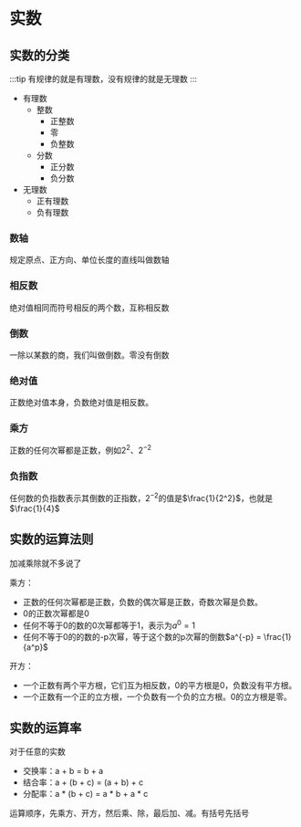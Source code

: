 # 实数

## 实数的分类

:::tip
有规律的就是有理数，没有规律的就是无理数
:::

- 有理数
  - 整数
    - 正整数
    - 零
    - 负整数
  - 分数
    - 正分数
    - 负分数
- 无理数
  - 正有理数
  - 负有理数


### 数轴

规定原点、正方向、单位长度的直线叫做数轴

### 相反数

绝对值相同而符号相反的两个数，互称相反数

### 倒数

一除以某数的商，我们叫做倒数。零没有倒数

### 绝对值

正数绝对值本身，负数绝对值是相反数。

### 乘方

正数的任何次幂都是正数，例如$2^2$、$2^{-2}$

### 负指数

任何数的负指数表示其倒数的正指数，$2^{-2}$的值是$\frac{1}{2^2}$，也就是$\frac{1}{4}$

## 实数的运算法则

加减乘除就不多说了

乘方：

  - 正数的任何次幂都是正数，负数的偶次幂是正数，奇数次幂是负数。
  - 0的正数次幂都是0
  - 任何不等于0的数的0次幂都等于1，表示为$a^{0} = 1$
  - 任何不等于0的的数的-p次幂，等于这个数的p次幂的倒数$a^{-p} = \frac{1}{a^p}$

开方：
  - 一个正数有两个平方根，它们互为相反数，0的平方根是0，负数没有平方根。
  - 一个正数有一个正的立方根，一个负数有一个负的立方根。0的立方根是零。

## 实数的运算率

对于任意的实数

- 交换率：a + b = b + a
- 结合率：a + (b + c) = (a + b) + c
- 分配率：a * (b + c) = a * b + a * c

运算顺序，先乘方、开方，然后乘、除，最后加、减。有括号先括号